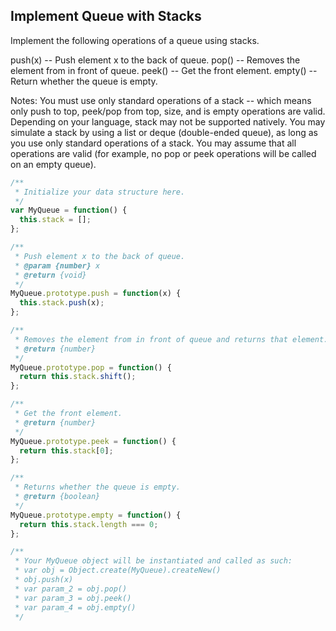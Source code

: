 ## Implement Queue with Stacks
Implement the following operations of a queue using stacks.

push(x) -- Push element x to the back of queue.
pop() -- Removes the element from in front of queue.
peek() -- Get the front element.
empty() -- Return whether the queue is empty.

Notes:
You must use only standard operations of a stack -- which means only push to top, peek/pop from top, size, and is empty operations are valid.
Depending on your language, stack may not be supported natively. You may simulate a stack by using a list or deque (double-ended queue), as long as you use only standard operations of a stack.
You may assume that all operations are valid (for example, no pop or peek operations will be called on an empty queue).

```JavaScript
/**
 * Initialize your data structure here.
 */
var MyQueue = function() {
  this.stack = [];
};

/**
 * Push element x to the back of queue.
 * @param {number} x
 * @return {void}
 */
MyQueue.prototype.push = function(x) {
  this.stack.push(x);
};

/**
 * Removes the element from in front of queue and returns that element.
 * @return {number}
 */
MyQueue.prototype.pop = function() {
  return this.stack.shift();
};

/**
 * Get the front element.
 * @return {number}
 */
MyQueue.prototype.peek = function() {
  return this.stack[0];
};

/**
 * Returns whether the queue is empty.
 * @return {boolean}
 */
MyQueue.prototype.empty = function() {
  return this.stack.length === 0;
};

/**
 * Your MyQueue object will be instantiated and called as such:
 * var obj = Object.create(MyQueue).createNew()
 * obj.push(x)
 * var param_2 = obj.pop()
 * var param_3 = obj.peek()
 * var param_4 = obj.empty()
 */
 ```
